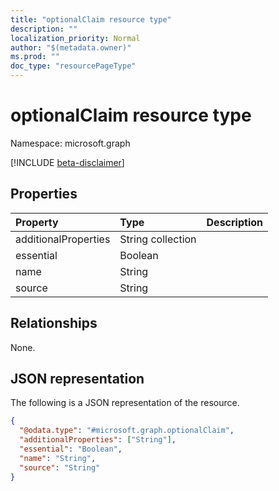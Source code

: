 ```yaml
---
title: "optionalClaim resource type"
description: ""
localization_priority: Normal
author: "$(metadata.owner)"
ms.prod: ""
doc_type: "resourcePageType"
---
```


# optionalClaim resource type

Namespace: microsoft.graph

[!INCLUDE [beta-disclaimer](../../includes/beta-disclaimer.md)]

## Properties

| Property             | Type              | Description |
| :------------------- | :---------------- | :---------- |
| additionalProperties | String collection |             |
| essential            | Boolean           |             |
| name                 | String            |             |
| source               | String            |             |

## Relationships

None.

## JSON representation

The following is a JSON representation of the resource.

<!-- {
  "blockType": "resource",
  "@odata.type": "microsoft.graph.optionalClaim",
}
-->

```json
{
  "@odata.type": "#microsoft.graph.optionalClaim",
  "additionalProperties": ["String"],
  "essential": "Boolean",
  "name": "String",
  "source": "String"
}
```

